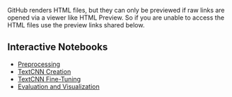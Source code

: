 GitHub renders HTML files, but they can only be previewed if raw links are opened via a viewer like HTML Preview. So if you are unable to access the HTML files use the preview links shared below.

## Interactive Notebooks
- [Preprocessing](https://raw.githubusercontent.com/bpathak96/Sentiment-Analysis/refs/heads/main/notebooks/Preprocessing.html)
- [TextCNN Creation](https://raw.githubusercontent.com/bpathak96/Sentiment-Analysis/refs/heads/main/notebooks/TextCNN%20Creation.html)
- [TextCNN Fine-Tuning](https://htmlpreview.github.io/?https://raw.githubusercontent.com/yourusername/sentiment-analysis-next-plc/main/notebooks/3_finetuning_textCNN.html)
- [Evaluation and Visualization](https://htmlpreview.github.io/?https://raw.githubusercontent.com/yourusername/sentiment-analysis-next-plc/main/notebooks/4_evaluation_and_visualization.html)
